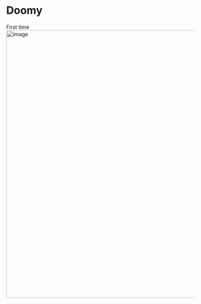 # Doomy

First time
<img width="714" alt="image" src="https://github.com/suarezmanuel/Doomy/assets/146821569/439905b5-1dad-470d-882c-1bdca33169c8">
